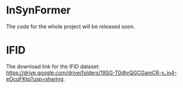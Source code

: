 # InSynFormer
The code for the whole project will be released soon.
# IFID
The download link for the IFID dataset: https://drive.google.com/drive/folders/19SG-T0dhrQGCGamCR-y_jo4-eOcqFKtp?usp=sharing.
